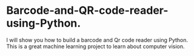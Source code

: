 # Barcode-and-QR-code-reader-using-Python.
I will show you how to build a barcode and Qr code reader using Python. This is a great machine learning project to learn about computer vision.
